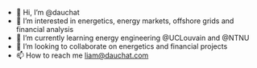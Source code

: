 - 👋 Hi, I’m @dauchat
- 👀 I’m interested in energetics, energy markets, offshore grids and financial analysis
- 🌱 I’m currently learning energy engineering @UCLouvain and @NTNU
- 💞️ I’m looking to collaborate on energetics and financial projects
- 📫 How to reach me liam@dauchat.com

<!---
dauchat/dauchat is a ✨ special ✨ repository because its `README.md` (this file) appears on your GitHub profile.
You can click the Preview link to take a look at your changes.
--->
